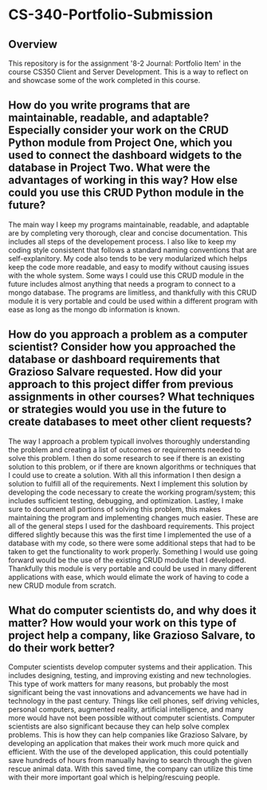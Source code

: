 # CS-340-Portfolio-Submission

## Overview
This repository is for the assignment '8-2 Journal: Portfolio Item' in the course CS350 Client and Server Development. This is a way to reflect on and showcase some of the work completed in this course.

## How do you write programs that are maintainable, readable, and adaptable? Especially consider your work on the CRUD Python module from Project One, which you used to connect the dashboard widgets to the database in Project Two. What were the advantages of working in this way? How else could you use this CRUD Python module in the future?
The main way I keep my programs maintainable, readable, and adaptable are by completing very thorough, clear and concise documentation. This includes all steps of the developement process. I also like to keep my coding style consistent that follows a standard naming conventions that are self-explanitory. My code also tends to be very modularized which helps keep the code more readable, and easy to modify without causing issues with the whole system. Some ways I could use this CRUD module in the future includes almost anything that needs a program to connect to a mongo database. The programs are limitless, and thankfully with this CRUD module it is very portable and could be used within a different program with ease as long as the mongo db information is known. 

## How do you approach a problem as a computer scientist? Consider how you approached the database or dashboard requirements that Grazioso Salvare requested. How did your approach to this project differ from previous assignments in other courses? What techniques or strategies would you use in the future to create databases to meet other client requests?
The way I approach a problem typicall involves thoroughly understanding the problem and creating a list of outcomes or requirements needed to solve this problem. I then do some research to see if there is an existing solution to this problem, or if there are known algorithms or techniques that I could use to create a solution. With all this information I then design a solution to fulfill all of the requirements. Next I implement this solution by developing the code necessary to create the working program/system; this includes sufficient testing, debugging, and optimization. Lastley, I make sure to document all portions of solving this problem, this makes maintaining the program and implementing changes much easier. These are all of the general steps I used for the dashboard requirements. This project differed slightly because this was the first time I implemented the use of a database with my code, so there were some additional steps that had to be taken to get the functionality to work properly. Something I would use going forward would be the use of the existing CRUD module that I developed. Thankfully this module is very portable and could be used in many different applications with ease, which would elimate the work of having to code a new CRUD module from scratch. 

## What do computer scientists do, and why does it matter? How would your work on this type of project help a company, like Grazioso Salvare, to do their work better?
Computer scientists develop computer systems and their application. This includes designing, testing, and improving existing and new technologies. This type of work matters for many reasons, but probably the most significant being the vast innovations and advancements we have had in technology in the past century. Things like cell phones, self driving vehicles, personal computers, augmented reality, artificial intelligence, and many more would have not been possible without computer scientists. Computer scientists are also significant because they can help solve complex problems. This is how they can help companies like Grazioso Salvare, by developing an application that makes their work much more quick and efficient. With the use of the developed application, this could potentially save hundreds of hours from manually having to search through the given rescue animal data. With this saved time, the company can utilize this time with their more important goal which is helping/rescuing people. 
